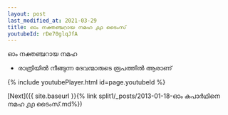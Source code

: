 ```yaml
---
layout: post
last_modified_at: 2021-03-29
title: ഓം നക്തഞ്ചറായ നമഹ ൧൧ ടൈംസ്
youtubeId: rDe70glqJfA
---
```

 
 
 ഓം നക്തഞ്ചറായ നമഹ 
 
 -  രാത്രിയിൽ നീങ്ങുന്ന ദേവന്മാരുടെ രൂപത്തിൽ ആരാണ് 
 
  
 
  
 
 
 
 
 
 


{% include youtubePlayer.html id=page.youtubeId %}
 
[Next]({{ site.baseurl }}{% link  split1/_posts/2013-01-18-ഓം കപാർഥിനെ നമഹ ൧൧ ടൈംസ്.md%})
 
